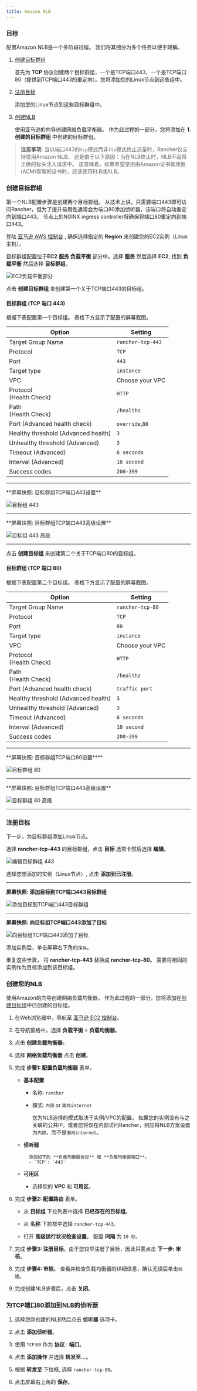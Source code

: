 ```yaml
---
title: Amazon NLB
---
```


### 目标

配置Amazon NLB是一个多阶段过程。 我们将其细分为多个任务以便于理解。

1. [创建目标群组](#create-target-groups)

   首先为 **TCP** 协议创建两个目标群组，一个是TCP端口443，一个是TCP端口80（提供到TCP端口443的重定向）。您将添加您的Linux节点到这些组中。

2. [注册目标](#register-targets)

   添加您的Linux节点到这些目标群组中。

3. [创建NLB](#create-your-nlb)

   使用亚马逊的向导创建网络负载平衡器。 作为此过程的一部分，您将添加在 **1. 创建的目标群组** 中创建的目标群组。

> **注意事项:** 当以端口443的`tcp`模式而非`tls`模式终止流量时，Rancher仅支持使用Amazon NLB。 这是由于以下原因：当在NLB终止时，NLB不会将正确的标头注入请求中。 这意味着，如果希望使用由Amazon证书管理器(ACM)管理的证书时，应该使用ELB或ALB。

### 创建目标群组

第一个NLB配置步骤是创建两个目标群组。 从技术上讲，只需要端口443即可访问Rancher，但为了提升易用性通常会为端口80添加侦听器，该端口将自动重定向到端口443。 节点上的NGINX ingress controller将确保将端口80重定向到端口443。

登陆 [亚马逊 AWS 控制台](https://console.aws.amazon.com/ec2/) , 确保选择指定的 **Region** 来创建您的EC2实例（Linux主机）。

目标群组配置位于**EC2** **服务** **负载平衡** 部分中。选择 **服务** 然后选择 **EC2**, 找到 **负载平衡** 然后选择 **目标群组**。

![EC2负载平衡部分](/img/rancher/ha/nlb/ec2-loadbalancing.png)

点击 **创建目标群组** 来创建第一个关于TCP端口443的目标组。

#### 目标群组 (TCP 端口 443)

根据下表配置第一个目标组。 表格下方显示了配置的屏幕截图。

| Option                              | Setting           |
| ----------------------------------- | ----------------- |
| Target Group Name                   | `rancher-tcp-443` |
| Protocol                            | `TCP`             |
| Port                                | `443`             |
| Target type                         | `instance`        |
| VPC                                 | Choose your VPC   |
| Protocol<br/>(Health Check)         | `HTTP`            |
| Path<br/>(Health Check)             | `/healthz`        |
| Port (Advanced health check)        | `override`,`80`   |
| Healthy threshold (Advanced health) | `3`               |
| Unhealthy threshold (Advanced)      | `3`               |
| Timeout (Advanced)                  | `6 seconds`       |
| Interval (Advanced)                 | `10 second`       |
| Success codes                       | `200-399`         |

<hr />
**屏幕快照: 目标群组TCP端口443设置**<br/>

![目标组 443](/img/rancher/ha/nlb/create-targetgroup-443.png)

<hr />
**屏幕快照: 目标群组TCP端口443高级设置**<br/>

![目标组 443 高级](/img/rancher/ha/nlb/create-targetgroup-443-advanced.png)

<hr />

点击 **创建目标组** 来创建第二个关于TCP端口80的目标组。

#### 目标群组 (TCP 端口 80)

根据下表配置第二个目标组。 表格下方显示了配置的屏幕截图。

| Option                              | Setting          |
| ----------------------------------- | ---------------- |
| Target Group Name                   | `rancher-tcp-80` |
| Protocol                            | `TCP`            |
| Port                                | `80`             |
| Target type                         | `instance`       |
| VPC                                 | Choose your VPC  |
| Protocol<br/>(Health Check)         | `HTTP`           |
| Path<br/>(Health Check)             | `/healthz`       |
| Port (Advanced health check)        | `traffic port`   |
| Healthy threshold (Advanced health) | `3`              |
| Unhealthy threshold (Advanced)      | `3`              |
| Timeout (Advanced)                  | `6 seconds`      |
| Interval (Advanced)                 | `10 second`      |
| Success codes                       | `200-399`        |

<hr />
**屏幕快照: 目标群组TCP端口80设置****<br/>

![目标群组 80](/img/rancher/ha/nlb/create-targetgroup-80.png)

<hr />
**屏幕快照: 目标群组TCP端口443高级设置**<br/>

![目标群组 80 高级](/img/rancher/ha/nlb/create-targetgroup-80-advanced.png)

<hr />

### 注册目标

下一步，为目标群组添加Linux节点。

选择 **rancher-tcp-443** 的目标群组，点击 **目标** 选项卡然后选择 **编辑**。

![编辑目标群组 443](/img/rancher/ha/nlb/edit-targetgroup-443.png)

选择您想添加的实例（Linux节点）, 点击 **添加到已注册**。

<hr />

**屏幕快照: 添加目标到TCP端口443目标群组**<br/>

![添加目标到TCP端口443目标群组](/img/rancher/ha/nlb/add-targets-targetgroup-443.png)

<hr />

**屏幕快照: 向目标组TCP端口443添加了目标**<br/>

![向目标组TCP端口443添加了目标](/img/rancher/ha/nlb/added-targets-targetgroup-443.png)

添加实例后，单击屏幕右下角的`保存`。

重复这些步骤， 将 **rancher-tcp-443** 替换成 **rancher-tcp-80**。 需要将相同的实例作为目标添加到该目标组。

### 创建您的NLB

使用Amazon的向导创建网络负载均衡器。 作为此过程的一部分，您将添加在[创建目标组](#create-target-groups)中已创建的目标组。 

1.  在Web浏览器中，导航至 [亚马逊 EC2 控制台](https://console.aws.amazon.com/ec2/)。

2.  在导航窗格中，选择 **负载平衡** > **负载均衡器**。

3.  点击 **创建负载均衡器**。

4.  选择 **网络负载均衡器** 点击 **创建**。

5.  完成 **步骤1: 配置负载均衡器** 表单。

    - **基本配置**

      - 名称: `rancher`
      - 模式: `内部` or `面向internet`

        您为NLB选择的模式取决于实例/VPC的配置。 如果您的实例没有与之关联的公共IP，或者您将仅在内部访问Rancher，则应将NLB方案设置为`内部`，而不是`面向internet`。

    - **侦听器**

          	添加如下的 **负载均衡器协议** 和 **负载均衡器端口**。
          	- `TCP`: `443`

    - **可用区**

      - 选择您的 **VPC** 和 **可用区**。

6.  完成 **步骤2: 配置路由** 表单。

    - 从 **目标组** 下拉列表中选择 **已经存在的目标组**。

    - 从 **名称** 下拉框中选择 `rancher-tcp-443`。

    - 打开 **高级运行状况检查设置**， 配置 **间隔** 为 `10 秒`。

7.  完成 **步骤3: 注册目标**。由于您较早注册了目标，因此只需点击 **下一步: 审核**。

8.  完成 **步骤4: 审核**。 查看并检查负载均衡器的详细信息，确认无误后单击`创建`。

9.  完成创建NLB步骤后，点击 **关闭**。

### 为TCP端口80添加到NLB的侦听器

1. 选择您刚创建的NLB然后点击 **侦听器** 选项卡。

2. 点击 **添加侦听器**。

3. 使用 `TCP`:`80` 作为 **协议** : **端口**。

4. 点击 **添加操作** 并选择 **转发至...**。

5. 根据 **转发至** 下拉框, 选择 `rancher-tcp-80`。

6. 点击屏幕右上角的 **保存**。

